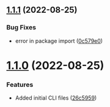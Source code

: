 ## [1.1.1](https://github.com/Pradumnasaraf/LinkFree-CLI/compare/v1.1.0...v1.1.1) (2022-08-25)


### Bug Fixes

* error in package import ([0c579e0](https://github.com/Pradumnasaraf/LinkFree-CLI/commit/0c579e0a0a783956812baedcd15fd590c5e79019))



# [1.1.0](https://github.com/Pradumnasaraf/LinkFree-CLI/compare/26c5959506c22ace5b0b6e325d59aa376c36d4b0...v1.1.0) (2022-08-25)


### Features

* Added initial CLI files ([26c5959](https://github.com/Pradumnasaraf/LinkFree-CLI/commit/26c5959506c22ace5b0b6e325d59aa376c36d4b0))



